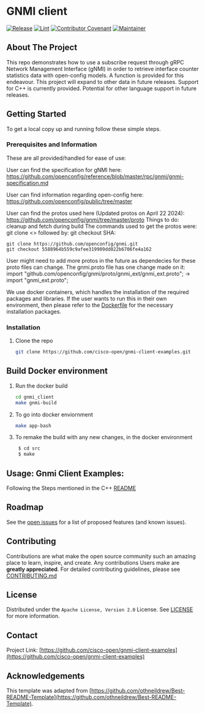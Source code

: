 # GNMI client

[![Release](https://img.shields.io/github/v/release/cisco-ospo/oss-template?display_name=tag)](CHANGELOG.md)
[![Lint](https://github.com/cisco-ospo/oss-template/actions/workflows/lint.yml/badge.svg?branch=main)](.github/workflows/lint.yml)
[![Contributor Covenant](https://img.shields.io/badge/Contributor%20Covenant-2.1-fbab2c.svg)](CODE_OF_CONDUCT.md)
[![Maintainer](https://img.shields.io/badge/Maintainer-Cisco-00bceb.svg)](MAINTAINERS.md)

## About The Project

This repo demonstrates how to use a subscribe request through gRPC Network Management Interface (gNMI) in order to retrieve interface counter statistics data with open-config models. A function is provided for this endeavour. This project will expand to other data in future releases. Support for C++ is currently provided. Potential for other language support in future releases.

## Getting Started

To get a local copy up and running follow these simple steps.

### Prerequisites and Information

These are all provided/handled for ease of use:

User can find the specification for gNMI here:  
https://github.com/openconfig/reference/blob/master/rpc/gnmi/gnmi-specification.md

User can find information regarding open-config here:  
https://github.com/openconfig/public/tree/master

User can find the protos used here (Updated protos on April 22 2024):
https://github.com/openconfig/gnmi/tree/master/proto
Things to do: cleanup and fetch during build
The commands used to get the protos were:
git clone <> followed by:
git checkout SHA:
```
git clone https://github.com/openconfig/gnmi.git
git checkout 5588964b559c9afee319909dd022b6706fe4a162
```

User might need to add more protos in the future as dependecies for these proto files can change.
The gnmi.proto file has one change made on it:
import "github.com/openconfig/gnmi/proto/gnmi_ext/gnmi_ext.proto"; -> import "gnmi_ext.proto";

We use docker containers, which handles the installation of the required packages and libraries. If the user wants to run this in their own environment, then please refer to the [Dockerfile](gnmi_client/src/Dockerfile) for the necessary installation packages.

### Installation

1. Clone the repo

   ```sh
   git clone https://github.com/cisco-open/gnmi-client-examples.git
   ```

## Build Docker environment

1. Run the docker build
   ```sh
   cd gnmi_client
   make gnmi-build
   ```
2. To go into docker enviornment
   ```sh
   make app-bash
   ```
3. To remake the build with any new changes, in the docker environment
   ```sh
    $ cd src
    $ make
   ```

## Usage: Gnmi Client Examples:
Following the Steps mentioned in the C++ [README](gnmi_client/src/README.md)

## Roadmap

See the [open issues](https://github.com/cisco-open/gnmi-client-examples/issues) for a list of proposed features (and known issues).

## Contributing

Contributions are what make the open source community such an amazing place to learn, inspire, and create. Any contributions Users make are **greatly appreciated**. For detailed contributing guidelines, please see [CONTRIBUTING.md](CONTRIBUTING.md)

## License

Distributed under the `Apache License, Version 2.0` License. See [LICENSE](LICENSE) for more information.

## Contact

Project Link: [https://github.com/cisco-open/gnmi-client-examples](https://github.com/cisco-open/gnmi-client-examples)

## Acknowledgements

This template was adapted from
[https://github.com/othneildrew/Best-README-Template](https://github.com/othneildrew/Best-README-Template).
